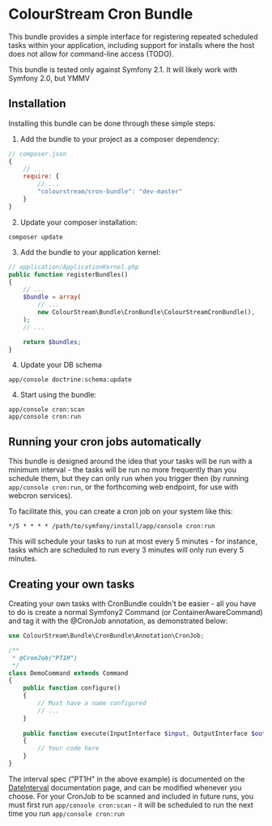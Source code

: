 # ColourStream Cron Bundle

This bundle provides a simple interface for registering repeated scheduled
tasks within your application, including support for installs where the host
does not allow for command-line access (TODO).

This bundle is tested only against Symfony 2.1. It will likely work with Symfony 2.0, but YMMV

## Installation

Installing this bundle can be done through these simple steps:

1. Add the bundle to your project as a composer dependency:
```javascript
// composer.json
{
    // ...
    require: {
        // ...
        "colourstream/cron-bundle": "dev-master"
    }
}
```

2. Update your composer installation:
```shell
composer update
````

3. Add the bundle to your application kernel:
```php
// application/ApplicationKernel.php
public function registerBundles()
{
	// ...
	$bundle = array(
		// ...
        new ColourStream\Bundle\CronBundle\ColourStreamCronBundle(),
	);
    // ...

    return $bundles;
}
```

4. Update your DB schema
```shell
app/console doctrine:schema:update
```

4. Start using the bundle:
```shell
app/console cron:scan
app/console cron:run
```

## Running your cron jobs automatically

This bundle is designed around the idea that your tasks will be run with a minimum interval - the tasks will be run no more frequently than you schedule them, but they can only run when you trigger then (by running `app/console cron:run`, or the forthcoming web endpoint, for use with webcron services).

To facilitate this, you can create a cron job on your system like this:
```
*/5 * * * * /path/to/symfony/install/app/console cron:run
```
This will schedule your tasks to run at most every 5 minutes - for instance, tasks which are scheduled to run every 3 minutes will only run every 5 minutes.

## Creating your own tasks

Creating your own tasks with CronBundle couldn't be easier - all you have to do is create a normal Symfony2 Command (or ContainerAwareCommand) and tag it with the @CronJob annotation, as demonstrated below:
```php
use ColourStream\Bundle\CronBundle\Annotation\CronJob;

/**
 * @CronJob("PT1H")
 */
class DemoCommand extends Command
{
    public function configure()
    {
		// Must have a name configured
		// ...
    }
    
    public function execute(InputInterface $input, OutputInterface $output)
    {
		// Your code here
    }
}
```

The interval spec ("PT1H" in the above example) is documented on the [DateInterval](http://au.php.net/manual/en/dateinterval.construct.php) documentation page, and can be modified whenever you choose.
For your CronJob to be scanned and included in future runs, you must first run `app/console cron:scan` - it will be scheduled to run the next time you run `app/console cron:run`
